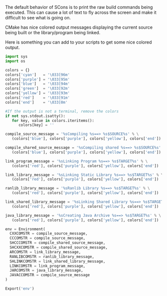The default behavior of SCons is to print the raw build commands being executed.  This can cause a lot of text to fly across the screen and make it difficult to see what is going on.

CMake has nice colored output messages displaying the current source being built or the library/program being linked.

Here is something you can add to your scripts to get some nice colored output.


```python
import sys
import os

colors = {}
colors['cyan']   = '\033[96m'
colors['purple'] = '\033[95m'
colors['blue']   = '\033[94m'
colors['green']  = '\033[92m'
colors['yellow'] = '\033[93m'
colors['red']    = '\033[91m'
colors['end']    = '\033[0m'

#If the output is not a terminal, remove the colors
if not sys.stdout.isatty():
   for key, value in colors.iteritems():
      colors[key] = ''

compile_source_message = '%sCompiling %s==> %s$SOURCE%s' % \
   (colors['blue'], colors['purple'], colors['yellow'], colors['end'])

compile_shared_source_message = '%sCompiling shared %s==> %s$SOURCE%s' % \
   (colors['blue'], colors['purple'], colors['yellow'], colors['end'])

link_program_message = '%sLinking Program %s==> %s$TARGET%s' % \
   (colors['red'], colors['purple'], colors['yellow'], colors['end'])

link_library_message = '%sLinking Static Library %s==> %s$TARGET%s' % \
   (colors['red'], colors['purple'], colors['yellow'], colors['end'])

ranlib_library_message = '%sRanlib Library %s==> %s$TARGET%s' % \
   (colors['red'], colors['purple'], colors['yellow'], colors['end'])

link_shared_library_message = '%sLinking Shared Library %s==> %s$TARGET%s' % \
   (colors['red'], colors['purple'], colors['yellow'], colors['end'])

java_library_message = '%sCreating Java Archive %s==> %s$TARGET%s' % \
   (colors['red'], colors['purple'], colors['yellow'], colors['end'])

env = Environment(
  CXXCOMSTR = compile_source_message,
  CCCOMSTR = compile_source_message,
  SHCCCOMSTR = compile_shared_source_message,
  SHCXXCOMSTR = compile_shared_source_message,
  ARCOMSTR = link_library_message,
  RANLIBCOMSTR = ranlib_library_message,
  SHLINKCOMSTR = link_shared_library_message,
  LINKCOMSTR = link_program_message,
  JARCOMSTR = java_library_message,
  JAVACCOMSTR = compile_source_message
)

Export('env')
```